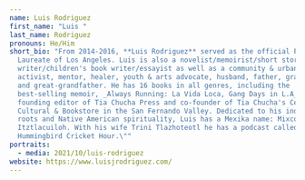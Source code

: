 ```yaml
---
name: Luis Rodriguez
first_name: "Luis "
last_name: Rodriguez
pronouns: He/Him
short_bio: "From 2014-2016, **Luis Rodriguez** served as the official Poet
  Laureate of Los Angeles. Luis is also a novelist/memoirist/short story
  writer/children's book writer/essayist as well as a community & urban peace
  activist, mentor, healer, youth & arts advocate, husband, father, grandfather,
  and great-grandfather. He has 16 books in all genres, including the
  best-selling memoir, _Always Running: La Vida Loca, Gang Days in L.A_. Luis is
  founding editor of Tia Chucha Press and co-founder of Tia Chucha's Centro
  Cultural & Bookstore in the San Fernando Valley. Dedicated to his indigenous
  roots and Native American spirituality, Luis has a Mexika name: Mixcoatl
  Itztlacuiloh. With his wife Trini Tlazhoteotl he has a podcast called “The
  Hummingbird Cricket Hour.\""
portraits:
  - media: 2021/10/luis-rodriguez
website: https://www.luisjrodriguez.com/
---
```

